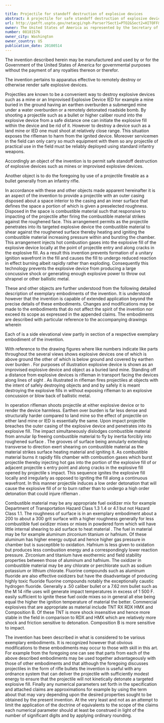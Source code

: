 ```yaml
---

title: Projectile for standoff destruction of explosive devices
abstract: A projectile for safe standoff destruction of explosive devices. The projectile's casing encloses a chamber containing combustible material located opposite a roughened surface on the chamber. The combustible material is mounted so upon the projectile impacting the explosive device, the combustible material flies onto the roughened surface, heating the material by shear forces and igniting the material. This creates pressure bursting the chamber, injecting combustion gases into the explosive fill within the device, thereby igniting the fill locally at the impact, and along cracks in the fill. This arrangement prevents a coherent detonation wavefront from forming within the fill, and a slower burn of the fill, whereby a rifleman has little chance of receiving a concussive shock, or shrapnel, from the device.
url: http://patft.uspto.gov/netacgi/nph-Parser?Sect1=PTO2&Sect2=HITOFF&p=1&u=%2Fnetahtml%2FPTO%2Fsearch-adv.htm&r=1&f=G&l=50&d=PALL&S1=08181576&OS=08181576&RS=08181576
owner: The United States of America as represented by the Secretary of the Navy
number: 08181576
owner_city: Washington
owner_country: US
publication_date: 20100514
---
```

The invention described herein may be manufactured and used by or for the Government of the United States of America for governmental purposes without the payment of any royalties thereon or therefor.

The invention pertains to apparatus effective to remotely destroy or otherwise render safe explosive devices.

Projectiles are known to be a convenient way to destroy explosive devices such as a mine or an Improvised Explosive Device IED for example a mine buried in the ground having an earthen overburden a submerged mine under a water overburden or a remotely detonated roadside bomb. By shooting a projectile such as a bullet or higher caliber round into the explosive device from a safe distance one can initiate the explosive fill within the device and be rid of it. However to destroy a device such as a land mine or IED one must shoot at relatively close range. This situation exposes the rifleman to harm from the ignited device. Moreover servicemen in the field can only carry so much equipment with them so any projectile of practical use in the field must be reliably deployed using standard infantry weapons.

Accordingly an object of the invention is to permit safe standoff destruction of explosive devices such as mines or improvised explosive devices.

Another object is to do the foregoing by use of a projectile fireable as a bullet generally from an infantry rifle.

In accordance with these and other objects made apparent hereinafter it is an aspect of the invention to provide a projectile with an outer casing disposed about a space interior to the casing and an inner surface that defines the space a portion of which is given a preselected roughness. Disposed in the space is combustible material such that responsive to impacting of the projectile after firing the combustible material strikes against the roughened face. This arrangement permits as the projectile penetrates into its targeted explosive device the combustible material to shear against the roughened surface thereby heating and igniting the combustible material increasing pressure within and bursting the chamber. This arrangement injects hot combustion gases into the explosive fill of the explosive device locally at the point of projectile entry and along cracks in the explosive fill. As a result this invention prevents formation of a unitary ignition wavefront in the fill and causes the fill to undergo reduced reaction in effect burning albeit rapidly rather than exploding. Consequently this technology prevents the explosive device from producing a large concussive shock or generating enough explosive power to throw out shrapnel or other ballistic metal.

These and other objects are further understood from the following detailed description of exemplary embodiments of the invention. It is understood however that the invention is capable of extended application beyond the precise details of these embodiments. Changes and modifications may be made to the embodiments that do not affect the spirit of the invention nor exceed its scope as expressed in the appended claims. The embodiments are described with particular reference to the accompanying drawings wherein 

Each of is a side elevational view partly in section of a respective exemplary embodiment of the invention.

With reference to the drawing figures where like numbers indicate like parts throughout the several views shows explosive devices one of which is above ground the other of which is below ground and covered by earthen over burden . For purposes of illustration explosive device is shown as an improvised explosive device and object as a buried land mine. Standing off a distance from explosive devices is rifleman in transport facing the devices along lines of sight . As illustrated in rifleman fires projectiles at objects with the intent of safely destroying objects and and by safely it is meant destroying the explosive fills in without exposing rifleman to an explosive concussion or blow back of ballistic metal.

In operation rifleman shoots projectile at either explosive device or to render the device harmless. Earthen over burden is far less dense and structurally harder compared to land mine so the effect of projectile on either land mine or IED is essentially the same. Upon impact projectile breaches the outer casing of the explosive device and penetrates into its explosive fill. The impact simultaneously dislodges combustible material from annular lip freeing combustible material to fly by inertia forcibly into roughened surface . The grooves of surface being annularly extending transverse to direction exert shearing on combustible material as the material strikes surface heating material and igniting it. As combustible material burns it rapidly fills chamber with combustion gases which burst projectile thereby injecting hot gas into the portion of the explosive fill of or adjacent projectile s entry point and along cracks in the explosive fill opened by projectile s impact. This sequence ignites the explosive fill locally and irregularly as opposed to igniting the fill along a continuous wavefront. In this manner projectile induces a low order detonation that will cause the explosive fill of or to burn rather than to undergo a high order detonation that could injure rifleman .

Combustible material may be any appropriate fuel oxidizer mix for example Department of Transportation Hazard Class 1.3 1.4 or 4.1 but not Hazard Class 1.1. The roughness of surface is in an exemplary embodiment about a 200 to about a 300 grit surface with a higher roughness generally for less combustible fuel oxidizer mixes or mixes in powdered form which will have little internal shearing to aid surface to heat material . The fuel in material may be for example aluminum zirconium titanium or hafnium. Of these aluminum has higher energy output and hence higher gas pressure in chamber but is susceptible to oxidation. Hafnium is less given to oxidation but produces less combustion energy and a correspondingly lower reaction pressure. Zirconium and titanium have exothermic and field stability properties between those of aluminum and hafnium. The oxidizer in combustible material may be any chlorate or perchlorate such as sodium potassium or lithium chlorate. Fluorine compounds such as aluminum fluoride are also effective oxidizers but have the disadvantage of producing highly toxic fluoride fluorine compounds notably the exceptionally caustic hydrogen fluoride. Generally a .50 caliber bullet or a 7.62 mm bullet such as the M 14 rifle uses will generate impact temperatures in excess of 1 500 F. easily sufficient to ignite these fuel oxide mixes so in general all else being equal the higher the ignition temperature of material the better. Commercial explosives that are appropriate as material include TNT RX RDX HMX and Composition B. Of these TNT is more shock insensitive and hence more stable in the field in comparison to RDX and HMX which are relatively more shock and friction sensitive to detonation. Composition B is more sensitive to impact.

The invention has been described in what is considered to be various exemplary embodiments. It is recognized however that obvious modifications to these embodiments may occur to those with skill in this art. For example from the foregoing one can see that parts from each of the above described embodiments may be used together advantageously with those of other embodiments and that although the foregoing discusses projectiles in the form of rifle bullets the invention is useful with any ordnance system that can deliver the projectile with sufficiently modest energy to ensure that the projectile will not kinetically detonate a targeted explosive fill. Finally any numerical parameters set forth in the specification and attached claims are approximations for example by using the term about that may vary depending upon the desired properties sought to be obtained by the present invention. At the very least and not as an attempt to limit the application of the doctrine of equivalents to the scope of the claims each numerical parameter should at least be construed in light of the number of significant digits and by applying ordinary rounding.

